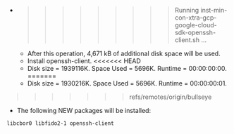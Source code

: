 * >>>>>>>>> Running inst-min-con-xtra-gcp-google-cloud-sdk-openssh-client.sh ...
  * After this operation, 4,671 kB of additional disk space will be used.
  * Install openssh-client.
<<<<<<< HEAD
  * Disk size = 1939116K. Space Used = 5696K. Runtime = 00:00:00:00.
=======
  * Disk size = 1930216K. Space Used = 5696K. Runtime = 00:00:00:01.
>>>>>>> refs/remotes/origin/bullseye
  * The following NEW packages will be installed:
  ```bash
libcbor0 libfido2-1 openssh-client
  ```
